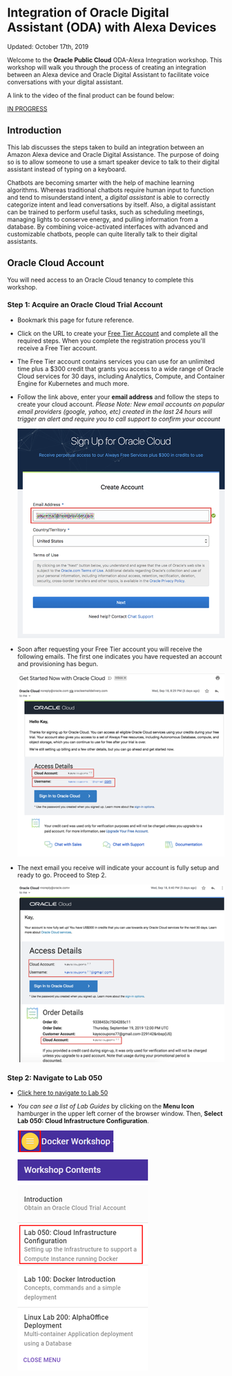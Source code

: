 # Integration of Oracle Digital Assistant (ODA) with Alexa Devices

Updated: October 17th, 2019

Welcome to the **Oracle Public Cloud** ODA-Alexa Integration workshop. This workshop will walk you through the process of creating an integration between an Alexa device and Oracle Digital Assistant to facilitate voice conversations with your digital assistant.

A link to the video of the final product can be found below:

<a href="https://www.youtube.com/watch?v=ivNEREBsH9k&t=0s&index=3&list=PLPIzp-E1msrYGLKIgW3njO3uUkvXD0bAH" target="_video">IN PROGRESS</a>

## Introduction

This lab discusses the steps taken to build an integration between an Amazon Alexa device and Oracle Digital Assistance. The purpose of doing so is to allow someone to use a smart speaker device to talk to their digital assistant instead of typing on a keyboard.

Chatbots are becoming smarter with the help of machine learning algorithms. Whereas traditional chatbots require human input to function and tend to misunderstand intent, a *digital assistant* is able to correctly categorize intent and lead conversations by itself. Also, a digital assistant can be trained to perform useful tasks, such as scheduling meetings, managing lights to conserve energy, and pulling information from a database. By combining voice-activated interfaces with advanced and customizable chatbots, people can quite literally talk to their digital assistants.

## Oracle Cloud Account

You will need access to an Oracle Cloud tenancy to complete this workshop.

### **Step 1**: Acquire an Oracle Cloud Trial Account

- Bookmark this page for future reference.

- Click on the URL to create your <a class="trial-link" href="https://myservices.us.oraclecloud.com/mycloud/signup?language=en&sourceType=:ex:tb:::RC_PDMK180212P00140:Docker_HOL&SC=:ex:tb:::RC_PDMK180212P00140:Docker_HOL&pcode=PDMK180212P00140" target="_trial">Free Tier Account</a> and complete all the required steps. When you complete the registration process you'll receive a Free Tier account.  
- The Free Tier account contains services you can use for an unlimited time plus a $300 credit that grants you access to a wide range of Oracle Cloud services for 30 days, including Analytics, Compute, and Container Engine for Kubernetes and much more.
- Follow the link above, enter your **email address** and follow the steps to create your cloud account.  *Please Note:  New email accounts on popular email providers (google, yahoo, etc) created in the last 24 hours will trigger an alert and require you to call support to confirm your account*

  ![](images/cloud-signup.png)


- Soon after requesting your Free Tier account you will receive the following emails.  The first one indicates you have requested an account and provisioning has begun.

    ![](images/signup-email.png)

- The next email you receive will indicate your account is fully setup and ready to go.  Proceed to Step 2.

    ![](images/signup-email-provisioned.png)



### **Step 2**: Navigate to Lab 050

- [Click here to navigate to Lab 50](ODA-Alexa-050.md)
- _You can see a list of Lab Guides_ by clicking on the **Menu Icon** hamburger in the upper left corner of the browser window. Then, **Select Lab 050: Cloud Infrastructure Configuration**.

  ![](images/Introham.png)

  ![](images/Introham2.png)
